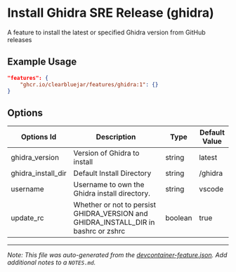 
# Install Ghidra SRE Release (ghidra)

A feature to install the latest or specified Ghidra version from GitHub releases

## Example Usage

```json
"features": {
    "ghcr.io/clearbluejar/features/ghidra:1": {}
}
```

## Options

| Options Id | Description | Type | Default Value |
|-----|-----|-----|-----|
| ghidra_version | Version of Ghidra to install | string | latest |
| ghidra_install_dir | Default Install Directory | string | /ghidra |
| username | Username to own the Ghidra install directory. | string | vscode |
| update_rc | Whether or not to persist GHIDRA_VERSION and GHIDRA_INSTALL_DIR in bashrc or zshrc | boolean | true |



---

_Note: This file was auto-generated from the [devcontainer-feature.json](https://github.com/clearbluejar/features/blob/main/src/ghidra/devcontainer-feature.json).  Add additional notes to a `NOTES.md`._
